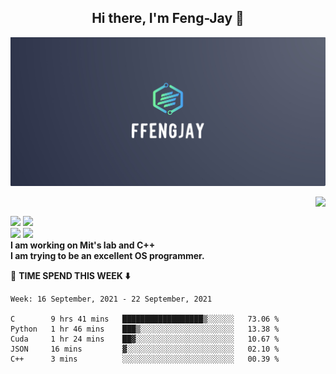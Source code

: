 <h2 align="center"> Hi there, I'm Feng-Jay 👋 </h2>  

![](https://github.com/Feng-Jay/DataStruct/blob/master/Image/1.png)  

<img align="right" src="https://github-readme-stats.vercel.app/api?username=Feng-Jay&show_icons=true&icon_color=CE1D2D&text_color=718096&bg_color=ffffff&hide_title=true" />


&emsp;

![](https://visitor-badge.glitch.me/badge?page_id=Feng-Jay.readme)
![](https://img.shields.io/badge/Concentrate-Cpp-blue)  
![](https://img.shields.io/badge/Rust-primer-orange)
![](https://img.shields.io/badge/Target-OS-9cf)  
**I am working on Mit's lab and C++**  
**I am trying to be an excellent OS programmer.**  


📘 **TIME SPEND THIS WEEK ⬇️**
<!--START_SECTION:waka-->
```text
Week: 16 September, 2021 - 22 September, 2021

C        9 hrs 41 mins   ██████████████████▒░░░░░░   73.06 % 
Python   1 hr 46 mins    ███▒░░░░░░░░░░░░░░░░░░░░░   13.38 % 
Cuda     1 hr 24 mins    ██▓░░░░░░░░░░░░░░░░░░░░░░   10.67 % 
JSON     16 mins         ▓░░░░░░░░░░░░░░░░░░░░░░░░   02.10 % 
C++      3 mins          ░░░░░░░░░░░░░░░░░░░░░░░░░   00.39 % 
```
<!--END_SECTION:waka-->

